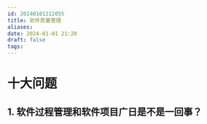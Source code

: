 ```yaml
---
id: 20240101212055
title: 软件质量管理
aliases: 
date: 2024-01-01 21:20
draft: false
tags:
---
```

# 十大问题

## 1. 软件过程管理和软件项目广日是不是一回事？

